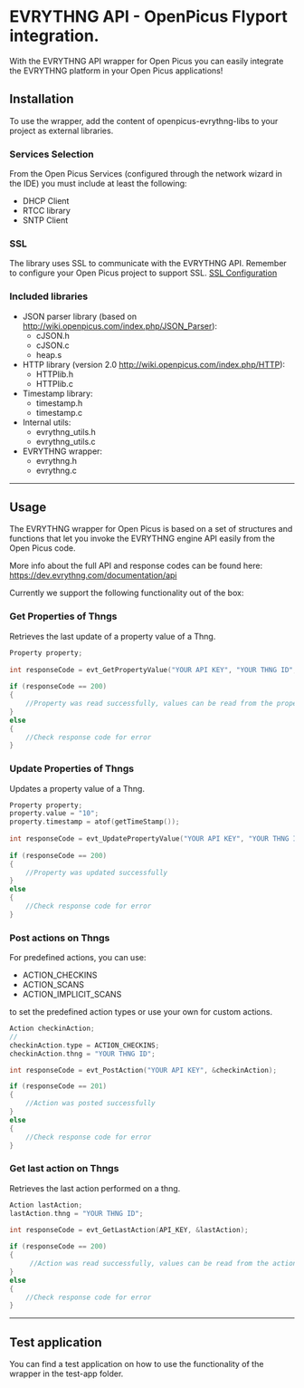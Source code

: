 EVRYTHNG API - OpenPicus Flyport integration.
=============================================================

With the EVRYTHNG API wrapper for Open Picus you can easily integrate the EVRYTHNG platform in your Open Picus applications!

## Installation ##

To use the wrapper, add the content of openpicus-evrythng-libs to your project as external libraries.

### Services Selection ###

From the Open Picus Services (configured through the network wizard in the IDE) you must include at least the following:
- DHCP Client
- RTCC library
- SNTP Client


### SSL ###

The library uses SSL to communicate with the EVRYTHNG API. Remember to configure your Open Picus project to support SSL. [SSL Configuration](http://wiki.openpicus.com/index.php/Secure_Sockets_Layer_(SSL))

### Included libraries ###

- JSON parser library (based on http://wiki.openpicus.com/index.php/JSON_Parser): 
    - cJSON.h
    - cJSON.c
    - heap.s 
- HTTP library (version 2.0 http://wiki.openpicus.com/index.php/HTTP):
    - HTTPlib.h
    - HTTPlib.c 
- Timestamp library:
    - timestamp.h
    - timestamp.c
- Internal utils:
    - evrythng_utils.h
    - evrythng_utils.c
- EVRYTHNG wrapper:
     - evrythng.h
     - evrythng.c
 
----------
## Usage ##

The EVRYTHNG wrapper for Open Picus is based on a set of structures and functions that let you invoke the EVRYTHNG engine API easily from the Open Picus code.

More info about the full API and response codes can be found here: https://dev.evrythng.com/documentation/api

Currently we support the following functionality out of the box:

### Get Properties of Thngs ###
Retrieves the last update of a property value of a Thng.
```c
Property property;
	
int responseCode = evt_GetPropertyValue("YOUR API KEY", "YOUR THNG ID", "YOUR PROPERTY NAME", &property);
	
if (responseCode == 200)
{
    //Property was read successfully, values can be read from the property struct
}
else
{
    //Check response code for error
}
```

### Update Properties of Thngs ###
Updates a property value of a Thng.
```c
Property property;
property.value = "10";
property.timestamp = atof(getTimeStamp());
	
int responseCode = evt_UpdatePropertyValue("YOUR API KEY", "YOUR THNG ID", "YOUR PROPERTY NAME", &property);
	
if (responseCode == 200)
{
    //Property was updated successfully
}
else
{
    //Check response code for error
}
```
### Post actions on Thngs ###
For predefined actions, you can use:

 - ACTION_CHECKINS
 - ACTION_SCANS
 - ACTION_IMPLICIT_SCANS

to set the predefined action types or use your own for custom actions.

```c
Action checkinAction;
//
checkinAction.type = ACTION_CHECKINS;
checkinAction.thng = "YOUR THNG ID";

int responseCode = evt_PostAction("YOUR API KEY", &checkinAction);

if (responseCode == 201)
{
    //Action was posted successfully
}
else
{
    //Check response code for error
}
```
### Get last action on Thngs ###
Retrieves the last action performed on a thng.

```c
Action lastAction;
lastAction.thng = "YOUR THNG ID";
	
int responseCode = evt_GetLastAction(API_KEY, &lastAction);

if (responseCode == 200)
{
     //Action was read successfully, values can be read from the action struct
}
else
{
    //Check response code for error
}
```

----------
## Test application ##

You can find a test application on how to use the functionality of the wrapper in the test-app folder.